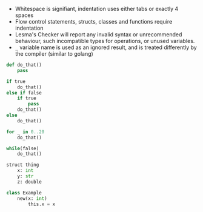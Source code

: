 - Whitespace is signifiant, indentation uses either tabs or exactly 4 spaces
- Flow control statements, structs, classes and functions require indentation
- Lesma's Checker will report any invalid syntax or unrecommended behaviour, such incompatible types for operations, or unused variables.
- `_` variable name is used as an ignored result, and is treated differently by the compiler (similar to golang)


```py
def do_that()
	pass

if true
	do_that()
else if false
	if true
		pass
	do_that()
else
	do_that()

for _ in 0..20
	do_that()

while(false)
	do_that()

struct thing
	x: int
	y: str
	z: double

class Example
	new(x: int)
		this.x = x
```

